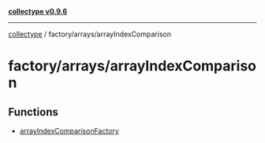 [**collectype v0.9.6**](../../../README.md)

***

[collectype](../../../modules.md) / factory/arrays/arrayIndexComparison

# factory/arrays/arrayIndexComparison

## Functions

- [arrayIndexComparisonFactory](functions/arrayIndexComparisonFactory.md)
